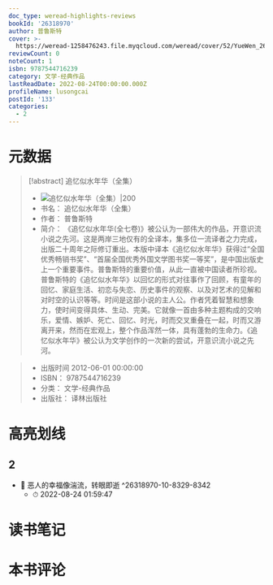 ```yaml
---
doc_type: weread-highlights-reviews
bookId: '26318970'
author: 普鲁斯特
cover: >-
  https://weread-1258476243.file.myqcloud.com/weread/cover/52/YueWen_26318970/t7_YueWen_26318970.jpg
reviewCount: 0
noteCount: 1
isbn: 9787544716239
category: 文学-经典作品
lastReadDate: 2022-08-24T00:00:00.000Z
profileName: lusongcai
postId: '133'
categories:
  - 2
---
```

# 元数据
> [!abstract] 追忆似水年华（全集）
> - ![ 追忆似水年华（全集）|200](https://weread-1258476243.file.myqcloud.com/weread/cover/52/YueWen_26318970/t7_YueWen_26318970.jpg)
> - 书名： 追忆似水年华（全集）
> - 作者： 普鲁斯特
> - 简介：     《追忆似水年华(全七卷)》被公认为一部伟大的作品，开意识流小说之先河。这是两岸三地仅有的全译本，集多位一流译者之力完成，出版二十周年之际修订重出。本版中译本《追忆似水年华》获得过“全国优秀畅销书奖”、“首届全国优秀外国文学图书奖一等奖”，是中国出版史上一个重要事件。普鲁斯特的重要价值，从此一直被中国读者所珍视。普鲁斯特的《追忆似水年华》以回忆的形式对往事作了回顾，有童年的回忆、家庭生活、初恋与失恋、历史事件的观察、以及对艺术的见解和对时空的认识等等。时间是这部小说的主人公。作者凭着智慧和想象力，使时间变得具体、生动、完美。它就像一首由多种主题构成的交响乐，爱情、嫉妒、死亡、回忆、时光，时而交叉重叠在一起，时而又游离开来，然而在宏观上，整个作品浑然一体，具有蓬勃的生命力。《追忆似水年华》被公认为文学创作的一次新的尝试，开意识流小说之先河。

> - 出版时间 2012-06-01 00:00:00
> - ISBN： 9787544716239
> - 分类： 文学-经典作品
> - 出版社： 译林出版社

# 高亮划线

## 2


- 📌 恶人的幸福像湍流，转眼即逝 ^26318970-10-8329-8342
    - ⏱ 2022-08-24 01:59:47 
# 读书笔记

# 本书评论
